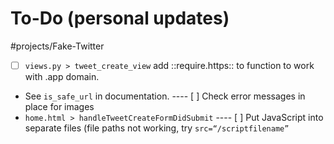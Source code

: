 # To-Do (personal updates)
#projects/Fake-Twitter

- [ ] `views.py > tweet_create_view` add ::require.https:: to function to work with .app domain.
* 	See `is_safe_url` in documentation.
---- [ ] Check error messages in place for images
* `home.html > handleTweetCreateFormDidSubmit`
---- [ ] Put JavaScript into separate files (file paths not working, try `src=“/scriptfilename”`